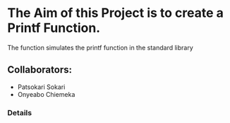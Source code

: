 # The Aim of this Project is to create a Printf Function.

The function simulates the printf function in the standard library
## Collaborators:
- Patsokari Sokari
- Onyeabo Chiemeka

### Details

